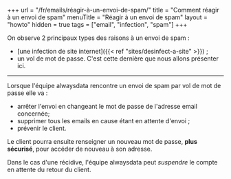 +++
url = "/fr/emails/réagir-à-un-envoi-de-spam/"
title = "Comment réagir à un envoi de spam"
menuTitle = "Réagir à un envoi de spam"
layout = "howto"
hidden = true
tags = ["email", "infection", "spam"]
+++

On observe 2 principaux types des raisons à un envoi de spam :

- [une infection de site internet]({{< ref "sites/desinfect-a-site" >}}) ;
- un vol de mot de passe. C'est cette dernière que nous allons présenter ici.

----

Lorsque l'équipe alwaysdata rencontre un envoi de spam par vol de mot de passe elle va :

- arrêter l'envoi en changeant le mot de passe de l'adresse email concernée;
- supprimer tous les emails en cause étant en attente d'envoi ;
- prévenir le client.

Le client pourra ensuite renseigner un nouveau mot de passe, **plus sécurisé**, pour accéder de nouveau à son adresse.

Dans le cas d'une récidive, l'équipe alwaysdata peut _suspendre_ le compte en attente du retour du client.

